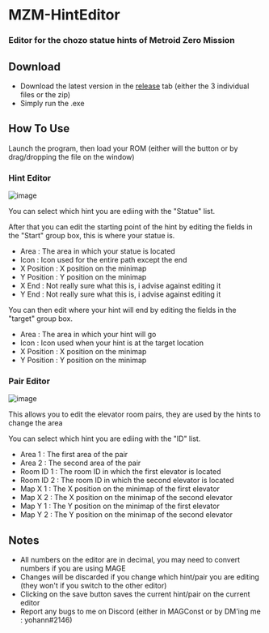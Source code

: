# MZM-HintEditor

### Editor for the chozo statue hints of Metroid Zero Mission

## Download
- Download the latest version in the [release](https://github.com/YohannDR/MZM-HintEditor/releases) tab (either the 3 individual files or the zip)
- Simply run the .exe

## How To Use
Launch the program, then load your ROM (either will the button or by drag/dropping the file on the window)

### Hint Editor

![image](https://user-images.githubusercontent.com/81297939/143765748-cade6ed5-1dad-451f-ad34-473cb00d0b00.png)

You can select which hint you are ediing with the "Statue" list.

After that you can edit the starting point of the hint by editing the fields in the "Start" group box, this is where your statue is.
- Area : The area in which your statue is located
- Icon : Icon used for the entire path except the end
- X Position : X position on the minimap
- Y Position : Y position on the minimap
- X End : Not really sure what this is, i advise against editing it
- Y End : Not really sure what this is, i advise against editing it

You can then edit where your hint will end by editing the fields in the "target" group box.
- Area : The area in which your hint will go
- Icon : Icon used when your hint is at the target location
- X Position : X position on the minimap
- Y Position : Y position on the minimap

### Pair Editor

![image](https://user-images.githubusercontent.com/81297939/143765779-5caf972b-26f9-4aaa-8f9b-526bcb15b19e.png)

This allows you to edit the elevator room pairs, they are used by the hints to change the area

You can select which hint you are ediing with the "ID" list.

- Area 1 : The first area of the pair
- Area 2 : The second area of the pair
- Room ID 1 : The room ID in which the first elevator is located
- Room ID 2 : The room ID in which the second elevator is located
- Map X 1 : The X position on the minimap of the first elevator
- Map X 2 : The X position on the minimap of the second elevator
- Map Y 1 : The Y position on the minimap of the first elevator
- Map Y 2 : The Y position on the minimap of the second elevator

## Notes
- All numbers on the editor are in decimal, you may need to convert numbers if you are using MAGE
- Changes will be discarded if you change which hint/pair you are editing (they won't if you switch to the other editor)
- Clicking on the save button saves the current hint/pair on the current editor
- Report any bugs to me on Discord (either in MAGConst or by DM'ing me : yohann#2146)
